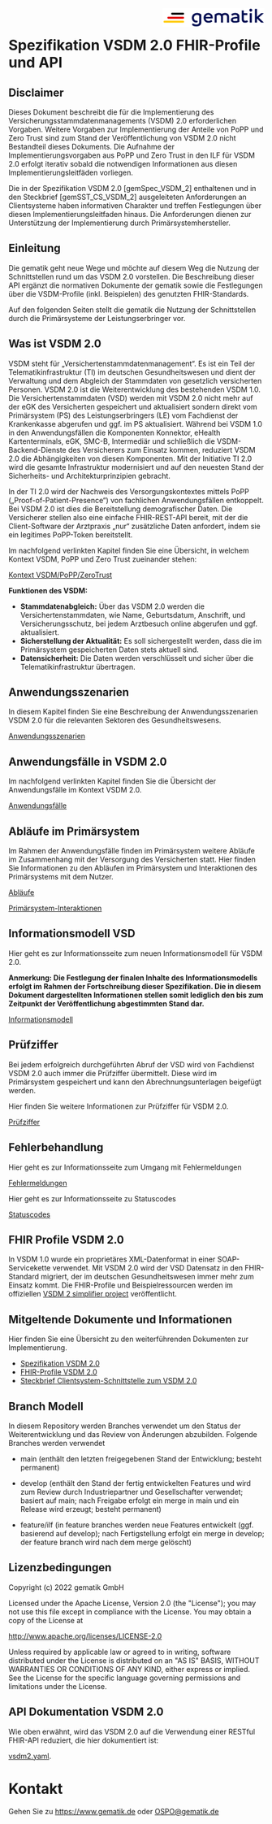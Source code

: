 <img align="right" width="200" height="37" src="./images/Gematik_Logo_Flag.png"/> <br/>

# Spezifikation VSDM 2.0 FHIR-Profile und API

## Disclaimer
Dieses Dokument beschreibt die für die Implementierung des Versicherungsstammdatenmanagements (VSDM) 2.0 erforderlichen Vorgaben. Weitere Vorgaben zur Implementierung der Anteile von PoPP und Zero Trust sind zum Stand der Veröffentlichung von VSDM 2.0 nicht Bestandteil dieses Dokuments. Die Aufnahme der Implementierungsvorgaben aus PoPP und Zero Trust in den ILF für VSDM 2.0 erfolgt iterativ sobald die notwendigen Informationen aus diesen Implementierungsleitfäden vorliegen.

Die in der Spezifikation VSDM 2.0 [gemSpec_VSDM_2] enthaltenen und in den Steckbrief [gemSST_CS_VSDM_2] ausgeleiteten Anforderungen an Clientsysteme haben informativen Charakter und treffen Festlegungen über diesen Implementierungsleitfaden hinaus. Die Anforderungen dienen zur Unterstützung der Implementierung durch Primärsystemhersteller.

## Einleitung
Die gematik geht neue Wege und möchte auf diesem Weg die Nutzung der Schnittstellen rund um das VSDM 2.0 vorstellen. Die Beschreibung dieser API ergänzt die normativen Dokumente der gematik sowie die Festlegungen über die VSDM-Profile (inkl. Beispielen) des genutzten FHIR-Standards.

Auf den folgenden Seiten stellt die gematik die Nutzung der Schnittstellen durch die Primärsysteme der Leistungserbringer vor.

## Was ist VSDM 2.0

VSDM steht für „Versichertenstammdatenmanagement“. Es ist ein Teil der Telematikinfrastruktur (TI) im deutschen Gesundheitswesen und dient der Verwaltung und dem Abgleich der Stammdaten von gesetzlich versicherten Personen.
VSDM 2.0 ist die Weiterentwicklung des bestehenden VSDM 1.0. Die Versichertenstammdaten (VSD) werden mit VSDM 2.0 nicht mehr auf der eGK des Versicherten gespeichert und aktualisiert sondern direkt vom Primärsystem (PS) des Leistungserbringers (LE) vom Fachdienst der Krankenkasse abgerufen und ggf. im PS aktualisiert.
Während bei VSDM 1.0 in den Anwendungsfällen die Komponenten Konnektor, eHealth Kartenterminals, eGK, SMC-B, Intermediär und schließlich die VSDM-Backend-Dienste des Versicherers zum Einsatz kommen, reduziert VSDM 2.0 die Abhängigkeiten von diesen Komponenten. 
Mit der Initiative TI 2.0 wird die gesamte Infrastruktur modernisiert und auf den neuesten Stand der Sicherheits- und Architekturprinzipien gebracht.

In der TI 2.0 wird der Nachweis des Versorgungskontextes mittels PoPP („Proof-of-Patient-Presence“) von fachlichen Anwendungsfällen entkoppelt. Bei VSDM 2.0  ist dies die Bereitstellung demografischer Daten. Die Versicherer stellen also eine einfache FHIR-REST-API bereit, mit der die Client-Software der Arztpraxis „nur“ zusätzliche Daten anfordert, indem sie ein legitimes PoPP-Token bereitstellt.

Im nachfolgend verlinkten Kapitel finden Sie eine Übersicht, in welchem Kontext VSDM, PoPP und Zero Trust zueinander stehen:

[Kontext VSDM/PoPP/ZeroTrust](docs/vsdm_kontext_popp_zt.md)


**Funktionen des VSDM:**
- **Stammdatenabgleich:** Über das VSDM 2.0 werden die Versichertenstammdaten, wie Name, Geburtsdatum, Anschrift, und Versicherungsschutz, bei jedem Arztbesuch online abgerufen und ggf.  aktualisiert.
- **Sicherstellung der Aktualität:** Es soll sichergestellt werden, dass die im Primärsystem gespeicherten Daten stets aktuell sind.
- **Datensicherheit:** Die Daten werden verschlüsselt und sicher über die Telematikinfrastruktur übertragen.

## Anwendungsszenarien
In diesem Kapitel finden Sie eine Beschreibung der Anwendungsszenarien VSDM 2.0 für die relevanten Sektoren des Gesundheitswesens.

[Anwendungsszenarien](docs/vsdm_anwendungsszenarien.md)

## Anwendungsfälle in VSDM 2.0
Im nachfolgend verlinkten Kapitel finden Sie die Übersicht der Anwendungsfälle im Kontext VSDM 2.0.

[Anwendungsfälle](docs/vsdm_anwendungsfaelle.md)

## Abläufe im Primärsystem
Im Rahmen der Anwendungsfälle finden im Primärsystem weitere Abläufe im Zusammenhang mit der Versorgung des Versicherten statt. Hier finden Sie Informationen zu den Abläufen im Primärsystem und Interaktionen des Primärsystems mit dem Nutzer.

[Abläufe](docs/vsdm_ablauf_ps.md)

[Primärsystem-Interaktionen](docs/vsdm_psinteraktionen.md)

## Informationsmodell VSD
Hier geht es zur Informationsseite zum neuen Informationsmodell für VSDM 2.0.

**Anmerkung: Die Festlegung der finalen Inhalte des Informationsmodells erfolgt im Rahmen der Fortschreibung dieser Spezifikation. Die in diesem Dokument dargestellten Informationen stellen somit lediglich den bis zum Zeitpunkt der Veröffentlichung abgestimmten Stand dar.**

[Informationsmodell](docs/vsdm_informationsmodell.md)

## Prüfziffer
Bei jedem erfolgreich durchgeführten Abruf der VSD wird von Fachdienst VSDM 2.0 auch immer die Prüfziffer übermittelt. Diese wird im Primärsystem gespeichert und kann den Abrechnungsunterlagen beigefügt werden.

Hier finden Sie weitere Informationen zur Prüfziffer für VSDM 2.0.

[Prüfziffer](docs/vsdm_pruefziffer.md) 

## Fehlerbehandlung

Hier geht es zur Informationsseite zum Umgang mit Fehlermeldungen

[Fehlermeldungen](docs/vsdm_errorcodes.md)

Hier geht es zur Informationsseite zu Statuscodes 

[Statuscodes](docs/vsdm_statuscodes.md)


## FHIR Profile VSDM 2.0

In VSDM 1.0 wurde ein proprietäres XML-Datenformat in einer SOAP-Servicekette verwendet. Mit VSDM 2.0 wird der VSD Datensatz in den FHIR-Standard migriert, der im deutschen Gesundheitswesen immer mehr zum Einsatz kommt. Die FHIR-Profile und Beispielressourcen werden im offiziellen [VSDM 2 simplifier project](https://simplifier.net/vsdm2) veröffentlicht.

## Mitgeltende Dokumente und Informationen
Hier finden Sie eine Übersicht zu den weiterführenden Dokumenten zur Implementierung.

- [Spezifikation VSDM 2.0](https://gemspec.gematik.de/prereleases/Draft_ZeroTrust_VSDM2_24_1/gemSpec_VSDM_2_V1.0.0_CC/)
- [FHIR-Profile VSDM 2.0](https://simplifier.net/vsdm2)
- [Steckbrief Clientsystem-Schnittstelle zum VSDM 2.0](https://gemspec.gematik.de/docs/gemSST/gemSST_CS_VSDM_2)


## Branch Modell
In diesem Repository werden Branches verwendet um den Status der Weiterentwicklung und das Review von Änderungen abzubilden.
Folgende Branches werden verwendet

- main (enthält den letzten freigegebenen Stand der Entwicklung; besteht permanent)

- develop (enthält den Stand der fertig entwickelten Features und wird zum Review durch Industriepartner und Gesellschafter verwendet; basiert auf main; nach Freigabe erfolgt ein merge in main und ein Release wird erzeugt; besteht permanent)

- feature/ilf (in feature branches werden neue Features entwickelt (ggf. basierend auf develop); nach Fertigstellung erfolgt ein merge in develop; der feature branch wird nach dem merge gelöscht)

## Lizenzbedingungen
Copyright (c) 2022 gematik GmbH

Licensed under the Apache License, Version 2.0 (the "License"); you may not use this file except in compliance with the License. You may obtain a copy of the License at

http://www.apache.org/licenses/LICENSE-2.0

Unless required by applicable law or agreed to in writing, software distributed under the License is distributed on an "AS IS" BASIS, WITHOUT WARRANTIES OR CONDITIONS OF ANY KIND, either express or implied. See the License for the specific language governing permissions and limitations under the License.



## API Dokumentation VSDM 2.0

Wie oben erwähnt, wird das VSDM 2.0 auf die Verwendung einer RESTful FHIR-API reduziert, die hier dokumentiert ist:

[vsdm2.yaml](./src/openapi/vsdm2.yaml).



# Kontakt

Gehen Sie zu <https://www.gematik.de> oder <OSPO@gematik.de>
